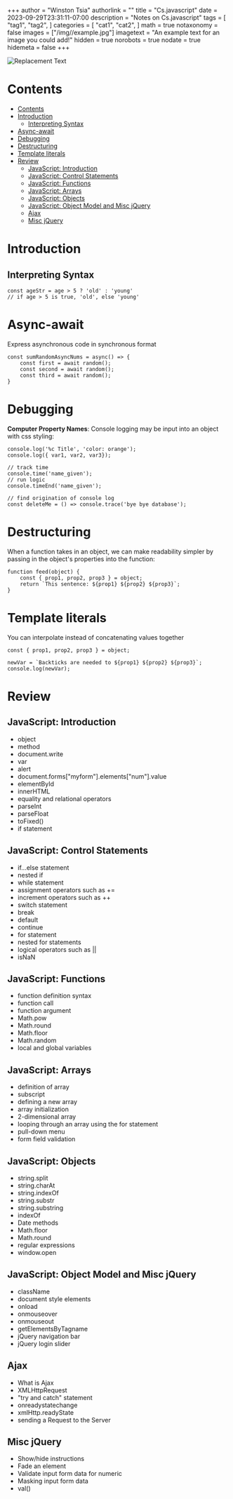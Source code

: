+++
author = "Winston Tsia"
authorlink = ""
title = "Cs.javascript"
date = 2023-09-29T23:31:11-07:00
description = "Notes on Cs.javascript"
tags = [
    "tag1",
    "tag2",
]
categories = [
    "cat1",
    "cat2",
]
math = true
notaxonomy = false
images = ["/img/<folder>/example.jpg"]
imagetext = "An example text for an image you could add!"
hidden = true
norobots = true
nodate = true
hidemeta = false
+++

![Replacement Text](/rover/img/<topic>/<image>.png)

# Contents
- [Contents](#contents)
- [Introduction](#introduction)
  - [Interpreting Syntax](#interpreting-syntax)
- [Async-await](#async-await)
- [Debugging](#debugging)
- [Destructuring](#destructuring)
- [Template literals](#template-literals)
- [Review](#review)
  - [JavaScript: Introduction](#javascript-introduction)
  - [JavaScript: Control Statements](#javascript-control-statements)
  - [JavaScript: Functions](#javascript-functions)
  - [JavaScript: Arrays](#javascript-arrays)
  - [JavaScript: Objects](#javascript-objects)
  - [JavaScript: Object Model and Misc jQuery](#javascript-object-model-and-misc-jquery)
  - [Ajax](#ajax)
  - [Misc jQuery](#misc-jquery)

# Introduction

## Interpreting Syntax
```
const ageStr = age > 5 ? 'old' : 'young' 
// if age > 5 is true, 'old', else 'young'
```
# Async-await
Express asynchronous code in synchronous format
```
const sumRandomAsyncNums = async() => {
    const first = await random();
    const second = await random();
    const third = await random();
}
```

# Debugging
**Computer Property Names**: Console logging may be input into an object with css styling:
```
console.log('%c Title', 'color: orange');
console.log({ var1, var2, var3});

// track time
console.time('name_given');
// run logic
console.timeEnd('name_given');

// find origination of console log
const deleteMe = () => console.trace('bye bye database');
```

# Destructuring
When a function takes in an object, we can make readability simpler by passing in the object's properties into the function:
```
function feed(object) {
    const { prop1, prop2, prop3 } = object;
    return `This sentence: ${prop1} ${prop2} ${prop3}`;
}
```

# Template literals
You can interpolate instead of concatenating values together
```
const { prop1, prop2, prop3 } = object;

newVar = `Backticks are needed to ${prop1} ${prop2} ${prop3}`;
console.log(newVar);
```

# Review
## JavaScript: Introduction
- object
- method
- document.write
- var
- alert
- document.forms["myform"].elements["num"].value
- elementById
- innerHTML
- equality and relational operators
- parseInt
- parseFloat
- toFixed()
- if statement

## JavaScript: Control Statements
- if...else statement
- nested if
- while statement
- assignment operators such as +=
- increment operators such as ++
- switch statement
- break
- default
- continue
- for statement
- nested for statements
- logical operators such as ||
- isNaN

## JavaScript: Functions
- function definition syntax
- function call
- function argument
- Math.pow
- Math.round
- Math.floor
- Math.random
- local and global variables

## JavaScript: Arrays
- definition of array
- subscript
- defining a new array
- array initialization
- 2-dimensional array
- looping through an array using the for statement
- pull-down menu
- form field validation

## JavaScript: Objects
- string.split
- string.charAt
- string.indexOf
- string.substr
- string.substring
- indexOf
- Date methods
- Math.floor
- Math.round
- regular expressions
- window.open

## JavaScript: Object Model and Misc jQuery
- className
- document style elements
- onload
- onmouseover
- onmouseout
- getElementsByTagname
- jQuery navigation bar
- jQuery login slider

## Ajax
- What is Ajax
- XMLHttpRequest
- "try and catch" statement
- onreadystatechange
- xmlHttp.readyState
- sending a Request to the Server

## Misc jQuery
- Show/hide instructions
- Fade an element
- Validate input form data for numeric
- Masking input form data
- val()


